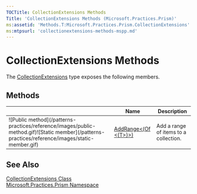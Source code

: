 ```yaml
---
TOCTitle: CollectionExtensions Methods
Title: 'CollectionExtensions Methods (Microsoft.Practices.Prism)'
ms:assetid: 'Methods.T:Microsoft.Practices.Prism.CollectionExtensions'
ms:mtpsurl: 'collectionextensions-methods-mspp.md'
---
```



# CollectionExtensions Methods

The [CollectionExtensions](https://msdn.microsoft.com/library/microsoft.practices.prism.collectionextensions) type exposes the following members.

## Methods


<table>

<thead>
<tr class="header">
<th> </th>
<th>Name</th>
<th>Description</th>
</tr>
</thead>
<tbody>
<tr class="odd">
<td>![Public method](/patterns-practices/reference/images/public-method.gif)![Static member](/patterns-practices/reference/images/static-member.gif)</td>
<td><a href="https://msdn.microsoft.com/library/microsoft.practices.prism.collectionextensions.addrange%60%601(system.collections.objectmodel.collection%7b%60%600%7d%2csystem.collections.generic.ienumerable%7b%60%600%7d)">AddRange&lt;(Of &lt;(T&gt;)&gt;)</a></td>
<td><div class="summary">
Add a range of items to a collection.
</div></td>
</tr>
</tbody>
</table>

## See Also

[CollectionExtensions Class](https://msdn.microsoft.com/library/microsoft.practices.prism.collectionextensions)<br/>
[Microsoft.Practices.Prism Namespace](https://msdn.microsoft.com/library/microsoft.practices.prism)<br/>

